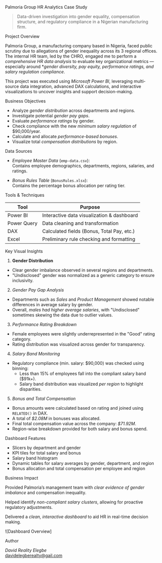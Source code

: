  Palmoria Group HR Analytics Case Study

> Data-driven investigation into gender equality, compensation structure, and regulatory compliance in a Nigerian manufacturing firm.

 Project Overview

Palmoria Group, a manufacturing company based in Nigeria, faced public scrutiny due to allegations of gender inequality across its 3 regional offices. The internal HR team, led by the CHRO, engaged me to perform a *comprehensive HR data analysis* to evaluate key organizational metrics — especially around **gender diversity, pay equity, performance ratings, and salary regulation compliance*.

This project was executed using *Microsoft Power BI*, leveraging multi-source data integration, advanced DAX calculations, and interactive visualizations to uncover insights and support decision-making.


 Business Objectives

- Analyze *gender distribution* across departments and regions.
- Investigate potential *gender pay gaps*.
- Evaluate *performance ratings* by gender.
- Check compliance with the new *minimum salary regulation* of $90,000/year.
- Calculate and allocate *performance-based bonuses*.
- Visualize total *compensation distributions* by region.

 Data Sources

- *Employee Master Data* (`emp-data.csv`):  
  Contains employee demographics, departments, regions, salaries, and ratings.

- *Bonus Rules Table* (`BonusRules.xlsx`):  
  Contains the percentage bonus allocation per rating tier.

 Tools & Techniques

| Tool         | Purpose                                      |
|--------------|----------------------------------------------|
| Power BI     | Interactive data visualization & dashboard   |
| Power Query  | Data cleaning and transformation             |
| DAX          | Calculated fields (Bonus, Total Pay, etc.)   |
| Excel        | Preliminary rule checking and formatting     |

 Key Visual Insights

 1. **Gender Distribution**
- Clear gender imbalance observed in several regions and departments.
- "Undisclosed" gender was normalized as a generic category to ensure inclusivity.

 2. *Gender Pay Gap Analysis*
- Departments such as *Sales* and *Product Management* showed notable differences in average salary by gender.
- Overall, *males had higher average salaries*, with "Undisclosed" sometimes skewing the data due to outlier values.

 3. *Performance Rating Breakdown*
- Female employees were slightly underrepresented in the "Good" rating category.
- Rating distribution was visualized across gender for transparency.

 4. *Salary Band Monitoring*
- Regulatory compliance (min. salary: $90,000) was checked using binning:
  - Less than 15% of employees fall into the compliant salary band ($91k+).
  - Salary band distribution was visualized *per region* to highlight disparities.

 5. *Bonus and Total Compensation*
- Bonus amounts were calculated based on rating and joined using `RELATED()` in DAX.
- A total of *$2.08M* in bonuses was allocated.
- Final total compensation value across the company: *$71.92M*.
- Region-wise breakdown provided for both salary and bonus spend.

 Dashboard Features

- Slicers by department and gender
- KPI tiles for total salary and bonus
- Salary band histogram
- Dynamic tables for salary averages by gender, department, and region
- Bonus allocation and total compensation per employee and region


 Business Impact

 Provided Palmoria’s management team with *clear evidence of gender imbalance* and compensation inequality.

 Helped identify *non-compliant salary clusters*, allowing for proactive regulatory adjustments.

 Delivered a *clean, interactive dashboard* to aid HR in real-time decision making.

 ![Dashboard Overview]
 

Author

*David Reality Elegbe*  
[davidelegberealty@gail.com](mailto:davidelegberealty@gail.com)

